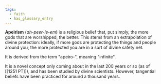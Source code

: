 ```yaml
---
tags:
  - faith
  - has_glossary_entry
---
```


**Apeirism** (*ah-peer-is-em*) is a religious belief that, put simply, the more gods that are worshipped, the better. This stems from an extrapolation of divine protection: ideally, if more gods are protecting the things and people around you, the more protected you are in a sort of divine safety net.

It is derived from the term "apeiro-", meaning "infinite".

It is a novel concept only coming about in the last 200 years or so (as of [[1251 PT]]), and has been studied by divine scientists. However, tangential beliefs have been practiced for around a thousand years.